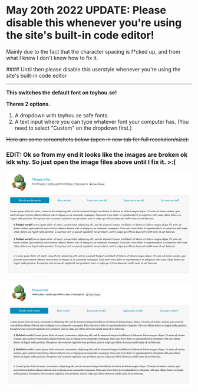 # May 20th 2022 UPDATE:</b> Please disable this whenever you're using the site's built-in code editor!

<p>Mainly due to the fact that the character spacing is f*cked up, and from what I know I don't know how to fix it.</p>
#### Until then please disable this userstyle whenever you're using the site's built-in code editor

---

**This switches the default font on toyhou.se!**

**Theres 2 options.**

1. A dropdown with toyhou.se safe fonts.
2. A text input where you can type whatever font your computer has. (You need to select "Custom" on the dropdown first.)

~~Here are some screenshots below (open in new tab for full resolution/size):~~

### EDIT: Ok so from my end it looks like the images are broken ok idk why. So just open the image files above until I fix it. >:(


![alt text](https://raw.githubusercontent.com/Proxybat/UserCSS/main/Toyhouse/TH-Default-Font-Switcher/th-font-switcher-screenshot-1-mini.png "TH font-switcher screenshot 1 Mini")

![alt text](https://raw.githubusercontent.com/Proxybat/UserCSS/main/Toyhouse/TH-Default-Font-Switcher/th-font-switcher-screenshot-2-mini.png "TH font-switcher screenshot 2 Mini")
